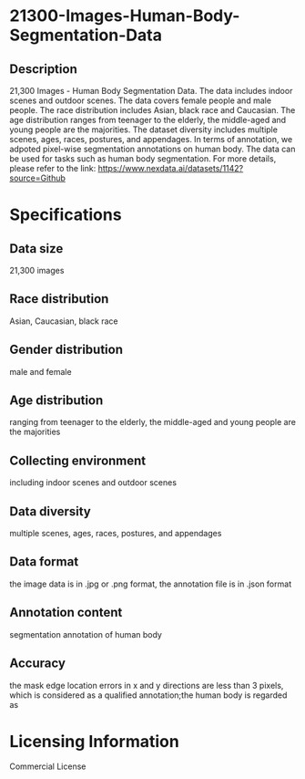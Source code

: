 # 21300-Images-Human-Body-Segmentation-Data

## Description
21,300 Images - Human Body Segmentation Data. The data includes indoor scenes and outdoor scenes. The data covers female people and male people. The race distribution includes Asian, black race and Caucasian. The age distribution ranges from teenager to the elderly, the middle-aged and young people are the majorities. The dataset diversity includes multiple scenes, ages, races, postures, and appendages. In terms of annotation, we adpoted pixel-wise segmentation annotations on human body. The data can be used for tasks such as human body segmentation.
For more details, please refer to the link: https://www.nexdata.ai/datasets/1142?source=Github


# Specifications
## Data size
21,300 images
## Race distribution
Asian, Caucasian, black race
## Gender distribution
male and female
## Age distribution
ranging from teenager to the elderly, the middle-aged and young people are the majorities
## Collecting environment
including indoor scenes and outdoor scenes
## Data diversity
multiple scenes, ages, races, postures, and appendages
## Data format
the image data is in .jpg or .png format, the annotation file is in .json format
## Annotation content
segmentation annotation of human body
## Accuracy
the mask edge location errors in x and y directions are less than 3 pixels, which is considered as a qualified annotation;the human body is regarded as
# Licensing Information
Commercial License
